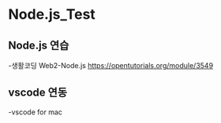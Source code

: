 # Node.js_Test
## Node.js 연습
-생활코딩 Web2-Node.js
https://opentutorials.org/module/3549
## vscode 연동
-vscode for mac